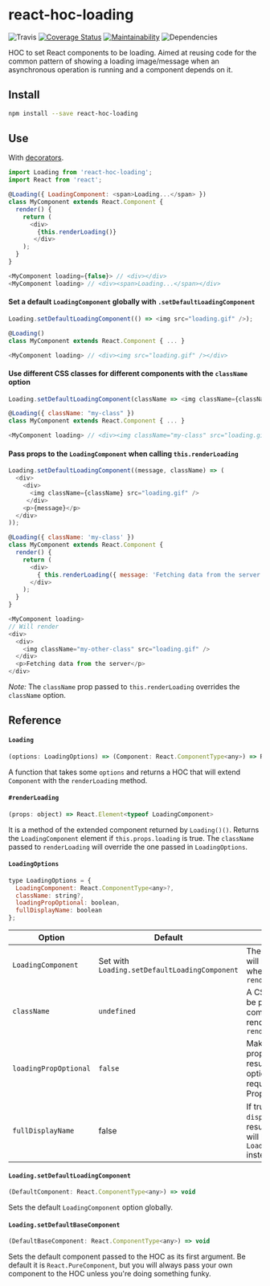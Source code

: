 # react-hoc-loading
![Travis][travis-badge] [![Coverage Status][coveralls-badge]][coveralls] [![Maintainability][codeclimate-badge]][codeclimate] ![Dependencies][dependencies-badge]

HOC to set React components to be loading. Aimed at reusing code for the common pattern of showing a loading image/message when an asynchronous operation is running and a component depends on it.

## Install

```bash
npm install --save react-hoc-loading
```

## Use

With [decorators][decorators].

```javascript
import Loading from 'react-hoc-loading';
import React from 'react';

@Loading({ LoadingComponent: <span>Loading...</span> })
class MyComponent extends React.Component {
  render() {
    return (
      <div>
        {this.renderLoading()}
       </div>
    );
  }
}

<MyComponent loading={false}> // <div></div>
<MyComponent loading> // <div><span>Loading...</span></div>
```

#### Set a default `LoadingComponent` globally with `.setDefaultLoadingComponent`

```javascript
Loading.setDefaultLoadingComponent(() => <img src="loading.gif" />);

@Loading()
class MyComponent extends React.Component { ... }

<MyComponent loading> // <div><img src="loading.gif" /></div>
```

#### Use different CSS classes for different components with the `className` option

```javascript
Loading.setDefaultLoadingComponent(className => <img className={className} src="loading.gif" />);

@Loading({ className: "my-class" })
class MyComponent extends React.Component { ... }

<MyComponent loading> // <div><img className="my-class" src="loading.gif" /></div>
```

#### Pass props to the `LoadingComponent` when calling `this.renderLoading`

```javascript
Loading.setDefaultLoadingComponent((message, className) => (
  <div>
    <div>
      <img className={className} src="loading.gif" />
     </div>
    <p>{message}</p>
  </div>
));

@Loading({ className: 'my-class' })
class MyComponent extends React.Component {
  render() {
    return (
      <div>
        { this.renderLoading({ message: 'Fetching data from the server', className: 'my-other-class' }) }
      </div>
    );
  }
}

<MyComponent loading>
// Will render
<div>
  <div>
    <img className="my-other-class" src="loading.gif" />
  </div>
  <p>Fetching data from the server</p>
</div>
```

*Note:* The `className` prop passed to `this.renderLoading` overrides the `className` option.

## Reference

#### `Loading`

```javascript 
(options: LoadingOptions) => (Component: React.ComponentType<any>) => React.ComponentType<any>
```

A function that takes some `options` and returns a HOC that will extend `Component` with the `renderLoading` method.

#### `#renderLoading`

```javascript
(props: object) => React.Element<typeof LoadingComponent>
```

It is a method of the extended component returned by `Loading()()`. Returns the `LoadingComponent` element if `this.props.loading` is true. The `className` passed to `renderLoading` will override the one passed in `LoadingOptions`.

#### `LoadingOptions`

```javascript
type LoadingOptions = {
  LoadingComponent: React.ComponentType<any>?,
  className: string?,
  loadingPropOptional: boolean,
  fullDisplayName: boolean
};
```

|Option|Default|Description|
|-|-|-|
|`LoadingComponent`|Set with `Loading.setDefaultLoadingComponent`|The component that will be rendered when calling `renderLoading`|
|`className`|`undefined`|A CSS class that will be passed to the component rendered with `renderLoading`|
|`loadingPropOptional`|`false`|Makes the `loading` property of the resulting `Component` optional instead of required using PropTypes|
|`fullDisplayName`|false|If true the `displayName` of the resulting component will be `Loadable(Component)` instead of `Component`|

#### `Loading.setDefaultLoadingComponent`

```javascript
(DefaultComponent: React.ComponentType<any>) => void
```

Sets the default `LoadingComponent` option globally.

#### `Loading.setDefaultBaseComponent`

```javascript
(DefaultBaseComponent: React.ComponentType<any>) => void
```

Sets the default component passed to the HOC as its first argument. Be default it is `React.PureComponent`, but you will  always pass your own component to the HOC unless you're doing something funky.

[coveralls]: https://coveralls.io/github/MarcoScabbiolo/react-hoc-loading?branch=master
[coveralls-badge]: https://coveralls.io/repos/github/MarcoScabbiolo/react-hoc-loading/badge.svg?branch=master
[travis-badge]: https://travis-ci.org/MarcoScabbiolo/react-loading-hoc.svg?branch=master
[dependencies-badge]: https://david-dm.org/MarcoScabbiolo/react-hoc-loading.svg
[codeclimate-badge]: https://api.codeclimate.com/v1/badges/a7b8a58c28791334fc94/maintainability
[codeclimate]: https://codeclimate.com/github/MarcoScabbiolo/react-hoc-loading/maintainability
[decorators]: https://medium.com/google-developers/exploring-es7-decorators-76ecb65fb841
